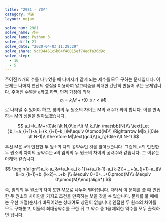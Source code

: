 ```yaml
---
title: "2981 - 검문"
category: 백준
layout: nojam

solve_num: 2981
solve_name: 검문
solve_lang: Python 3
solve_diff: 21
solve_date: "2020-04-02 11:29:29"
solve_share: 9dc34461c5b64f40815ef74edfa36d9c
solve_step:
  - 16
  - 5
---
```


주어진 N개의 수를 나누었을 때 나머지가 같게 되는 제수를 모두 구하는 문제입니다. 이 문제는 나머지 연산의 성질을 이용하여 알고리즘을 최대한 간단히 만들어 푸는 문제입니다. 주어진 수열을 a라고 하면, 먼저 가정에 의해 $$a_i=k_iM+r(0\le r\lt M)$$로 나타낼 수 있어야 하고, 임의의 두 원소의 차이는 M의 배수가 되야 합니다. 이를 만족하는 M의 성질을 알아보겠습니다.

$$
a_i=k_iM+r(0\le i\lt N,0\le r\lt M,k_i\in \mathbb{N})\\
\text{Let }b_i=a_{i+1}-a_i=(k_{i+1}-k_i)M\equiv 0\pmod{M}\\
\Rightarrow M|b_i(0\le i\lt N-1)\\
\therefore M|\text{gcd}\{b_i\}(0\le i\lt N-1)
$$

우선 M은 a의 인접한 두 원소의 차의 공약수인 것을 알아냈습니다. 그런데, a의 인접한 두 원소의 차이의 공약수는 a의 임의의 두 원소의 차이의 공약수와 같습니다. 그 이유는 아래와 같습니다.

$$
\begin{align*}a_k-a_j&=(a_k-a_{k-1})+(a_{k-1}-a_{k-2})+...+(a_{j+1}-a_j)\\
&=b_{k-1}+b_{k-2}+...+b_j\\
&\equiv 0+0+...+0\pmod{M}\\
&\equiv 0\pmod{M}\end{align*}
$$

즉, 임의의 두 원소의 차이 또한 M으로 나누어 떨어집니다. 따라서 이 문제를 풀 때 인접한 두 원소의 차이만을 가지고 조건을 만족하는 M을 찾을 수 있습니다. 문제를 풀 때에는 우선 배열(순서가 바뀌어있는 상태여도 상관이 없습니다) 인접한 두 원소의 차이를 모두 구해놓고, 이들의 최대공약수를 구한 뒤 그 약수 중 1을 제외한 약수를 모두 출력하면 됩니다.
